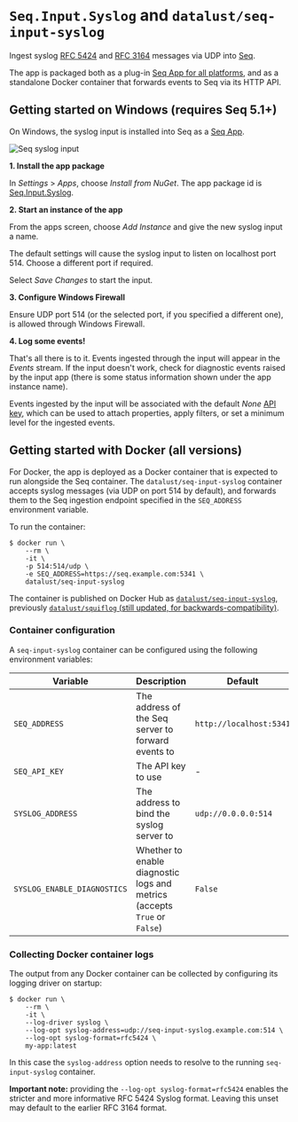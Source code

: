 # `Seq.Input.Syslog` and `datalust/seq-input-syslog`

Ingest syslog [RFC 5424](https://tools.ietf.org/html/rfc5424) and [RFC 3164](https://tools.ietf.org/html/rfc3164) messages via UDP into [Seq](https://datalust.co/seq).

The app is packaged both as a plug-in [Seq App for all platforms](https://nuget.org/packages/seq.input.syslog), and as a standalone Docker container that forwards events to Seq via its HTTP API.

## Getting started on Windows (requires Seq 5.1+)

On Windows, the syslog input is installed into Seq as a [Seq App](https://docs.getseq.net/docs/installing-seq-apps).

![Seq syslog input](https://raw.githubusercontent.com/datalust/squiflog/release/asset/app-screenshot.png)

**1. Install the app package**

In _Settings_ > _Apps_, choose _Install from NuGet_. The app package id is [Seq.Input.Syslog](https://nuget.org/packages/Seq.Input.Syslog).

**2. Start an instance of the app**

From the apps screen, choose _Add Instance_ and give the new syslog input a name.

The default settings will cause the syslog input to listen on localhost port 514. Choose a different port if required.

Select _Save Changes_ to start the input.

**3. Configure Windows Firewall**

Ensure UDP port 514 (or the selected port, if you specified a different one), is allowed through Windows Firewall.

**4. Log some events!**

That's all there is to it. Events ingested through the input will appear in the _Events_ stream. If the input doesn't work, check for diagnostic events raised by the input app (there is some status information shown under the app instance name).

Events ingested by the input will be associated with the default _None_ [API key](https://docs.getseq.net/docs/api-keys), which can be used to attach properties, apply filters, or set a minimum level for the ingested events.

## Getting started with Docker (all versions)

For Docker, the app is deployed as a Docker container that is expected to run alongside the Seq container. The `datalust/seq-input-syslog` container accepts syslog messages (via UDP on port 514 by default), and forwards them to the Seq ingestion endpoint specified in the `SEQ_ADDRESS` environment variable.

To run the container:

```shell
$ docker run \
    --rm \
    -it \
    -p 514:514/udp \
    -e SEQ_ADDRESS=https://seq.example.com:5341 \
    datalust/seq-input-syslog
```

The container is published on Docker Hub as [`datalust/seq-input-syslog`](https://hub.docker.com/r/datalust/seq-input-syslog), previously [`datalust/squiflog` (still updated, for backwards-compatibility)](https://hub.docker.com/r/datalust/squiflog).

### Container configuration

A `seq-input-syslog` container can be configured using the following environment variables:

| Variable | Description | Default |
| -------- | ----------- | ------- |
| `SEQ_ADDRESS`| The address of the Seq server to forward events to | `http://localhost:5341` |
| `SEQ_API_KEY` | The API key to use | - |
| `SYSLOG_ADDRESS` | The address to bind the syslog server to | `udp://0.0.0.0:514` |
| `SYSLOG_ENABLE_DIAGNOSTICS` | Whether to enable diagnostic logs and metrics (accepts `True` or `False`) | `False` |

### Collecting Docker container logs

The output from any Docker container can be collected by configuring its logging driver on startup:

```shell
$ docker run \
    --rm \
    -it \
    --log-driver syslog \
    --log-opt syslog-address=udp://seq-input-syslog.example.com:514 \
    --log-opt syslog-format=rfc5424 \
    my-app:latest
```
In this case the `syslog-address` option needs to resolve to the running `seq-input-syslog` container.

**Important note:** providing the `--log-opt syslog-format=rfc5424` enables the stricter and more informative RFC 5424 Syslog format. Leaving this unset may default to the earlier RFC 3164 format.
